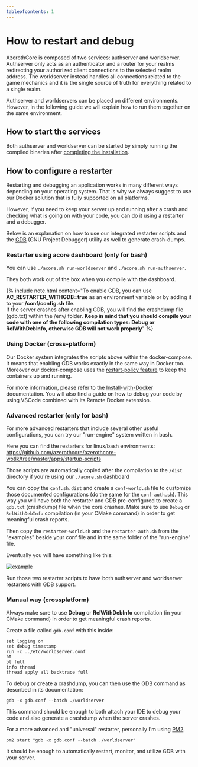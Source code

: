 ```yaml
---
tableofcontents: 1
---
```


# How to restart and debug

AzerothCore is composed of two services: authserver and worldserver.
Authserver only acts as an authenticator and a router for your realms redirecting your authorized client connections to the selected realm address.
The worldserver instead handles all connections related to the game mechanics and it is the single source of truth for everything related to a single realm.

Authserver and worldservers can be placed on different environments. However, in the following guide we will explain how to run them together on the same environment.

## How to start the services

Both authserver and worldserver can be started by simply running the compiled binaries after [completing the installation](Installation).

## How to configure a restarter

Restarting and debugging an application works in many different ways depending on your operating system. That is why we always suggest to use our Docker solution that is fully supported on all platforms.

However, if you need to keep your server up and running after a crash and checking what is going on with your code, you can do it using a restarter and a debugger.

Below is an explanation on how to use our integrated restarter scripts and the [GDB](https://www.gnu.org/software/gdb/) (GNU Project Debugger) utility as well to generate crash-dumps.

### Restarter using acore dashboard (only for bash)

You can use `./acore.sh run-worldserver` and `./acore.sh run-authserver`.

They both work out of the box when you compile with the dashboard.

{% include note.html content="To enable GDB, you can use <b>AC_RESTARTER_WITHGDB=true</b> as an environment variable or by adding it to your <b>/conf/config.sh</b> file.</br>
If the server crashes after enabling GDB, you will find the crashdump file (gdb.txt) within the /env/ folder. <b>Keep in mind that you should compile your code with one of the following compilation types: Debug or RelWithDebInfo, otherwise GDB will not work properly</b>" %}

### Using Docker (cross-platform)

Our Docker system integrates the scripts above within the docker-compose. It means that enabling GDB works exactly in the same way in Docker too.
Moreover our docker-compose uses the [restart-policy feature](https://docs.docker.com/config/containers/start-containers-automatically/) to keep the containers up and running.

For more information, please refer to the [Install-with-Docker](install-with-docker) documentation. 
You will also find a guide on how to debug your code by using VSCode combined with its Remote Docker extension.

### Advanced restarter (only for bash)

For more advanced restarters that include several other useful configurations, you can try our "run-engine" system written in bash.

Here you can find the restarters for linux/bash environments: https://github.com/azerothcore/azerothcore-wotlk/tree/master/apps/startup-scripts

Those scripts are automatically copied after the compilation to the `/dist` directory if you're using our `./acore.sh` dashboard

You can copy the `conf.sh.dist` and create a `conf-world.sh` file to customize those documented configurations (do the same for the `conf-auth.sh`). This way you will have both the restarter and GDB pre-configured to create a `gdb.txt` (crashdump) file when the core crashes. Make sure to use `Debug` or `RelWithDebInfo` compilation (in your CMake command) in order to get meaningful crash reports.

Then copy the `restarter-world.sh` and the `restarter-auth.sh` from the "examples" beside your conf file and in the same folder of the "run-engine" file.

Eventually you will have something like this:

[![example][1]][1]

Run those two restarter scripts to have both authserver and worldserver restarters with GDB support.


### Manual way (crossplatform)

Always make sure to use **Debug** or **RelWithDebInfo** compilation (in your CMake command) in order to get meaningful crash reports.

Create a file called `gdb.conf` with this inside:

    set logging on
    set debug timestamp
    run -c ../etc/worldserver.conf
    bt
    bt full
    info thread
    thread apply all backtrace full

To debug or create a crashdump, you can then use the GDB command as described in its documentation:

```
gdb -x gdb.conf --batch ./worldserver
```

This command should be enough to both attach your IDE to debug your code and also generate a crashdump when the server crashes.

For a more advanced and "universal" restarter, personally I'm using [PM2][2].

```
pm2 start "gdb -x gdb.conf --batch ./worldserver"
```

It should be enough to automatically restart, monitor, and utilize GDB with your server.


  [1]: https://i.stack.imgur.com/EyIi7.png
  [2]: https://pm2.keymetrics.io/
